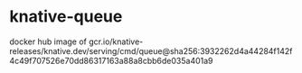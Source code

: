 # knative-queue
docker hub image of gcr.io/knative-releases/knative.dev/serving/cmd/queue@sha256:3932262d4a44284f142f4c49f707526e70dd86317163a88a8cbb6de035a401a9
